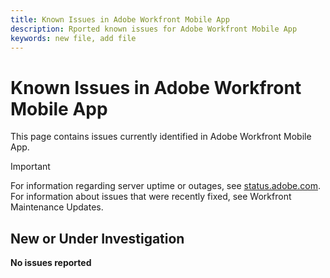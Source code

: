 ```yaml
---
title: Known Issues in Adobe Workfront Mobile App
description: Rported known issues for Adobe Workfront Mobile App
keywords: new file, add file
---
```


# Known Issues in Adobe Workfront Mobile App

This page contains issues currently identified in Adobe Workfront Mobile App.

>[!IMPORTANT]
>
>For information regarding server uptime or outages, see [status.adobe.com](https://status.adobe.com). For information about issues that were recently fixed, see Workfront Maintenance Updates.

## New or Under Investigation

**No issues reported**

<!--

## Current Issues

|Issue  |Last Modified   | 
|---|---|
|Issue text  | YYYY/MM/DD  | 

-->